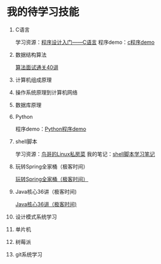 # 我的待学习技能

1. C语言

   学习资源：[程序设计入门——C语言](https://www.icourse163.org/course/0809ZJU007A-199001)
   程序demo：[c程序demo](https://github.com/wangzzleo/cProgramDemo)

2. 数据结构算法

   [算法面试通关40讲](https://time.geekbang.org/course/intro/130)

3. 计算机组成原理

4. 操作系统原理到计算机网络

5. 数据库原理

6. Python
   
   程序demo：[Python程序demo](https://github.com/wangzzleo/pyDemo)

7. shell脚本

   学习资源：[鸟哥的Linux私房菜](http://cn.linux.vbird.org/linux_basic/linux_basic.php)
   我的笔记：[shell脚本学习笔记](./mySkills/shell脚本学习笔记.md)

8. 玩转Spring全家桶（极客时间）

   [玩转Spring全家桶（极客时间）](https://time.geekbang.org/course/intro/156)

9. Java核心36讲（极客时间)

   [Java核心36讲（极客时间)](https://time.geekbang.org/column/article/8053)

10. 设计模式系统学习

11. 单片机

12. 树莓派

13. git系统学习
